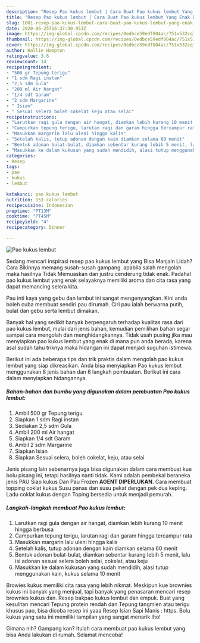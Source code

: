```yaml
---
description: "Resep Pao kukus lembut | Cara Buat Pao kukus lembut Yang Enak Dan Lezat"
title: "Resep Pao kukus lembut | Cara Buat Pao kukus lembut Yang Enak Dan Lezat"
slug: 1001-resep-pao-kukus-lembut-cara-buat-pao-kukus-lembut-yang-enak-dan-lezat
date: 2020-06-25T16:37:30.953Z
image: https://img-global.cpcdn.com/recipes/0edbce59edf004ac/751x532cq70/pao-kukus-lembut-foto-resep-utama.jpg
thumbnail: https://img-global.cpcdn.com/recipes/0edbce59edf004ac/751x532cq70/pao-kukus-lembut-foto-resep-utama.jpg
cover: https://img-global.cpcdn.com/recipes/0edbce59edf004ac/751x532cq70/pao-kukus-lembut-foto-resep-utama.jpg
author: Hallie Hampton
ratingvalue: 3.6
reviewcount: 14
recipeingredient:
- "500 gr Tepung terigu"
- "1 sdm Ragi instan"
- "2,5 sdm Gula"
- "200 ml Air hangat"
- "1/4 sdt Garam"
- "2 sdm Margarine"
- " Isian"
- " Sesuai selera boleh cokelat keju atau selai"
recipeinstructions:
- "Larutkan ragi gula dengan air hangat, diamkan lebih kurang 10 menit hingga berbusa"
- "Campurkan tepung terigu, larutan ragi dan garam hingga tercampur rata"
- "Masukkan margarin lalu uleni hingga kalis"
- "Setelah kalis, tutup adonan dengan kain diamkan selama 60 menit"
- "Bentuk adonan bulat-bulat, diamkan sebentar kurang lebih 5 menit, lalu isi adonan sesuai selera boleh selai, cokelat, atau keju"
- "Masukkan ke dalam kukusan yang sudah mendidih, alasi tutup menggunakan kain, kukus selama 10 menit"
categories:
- Resep
tags:
- pao
- kukus
- lembut

katakunci: pao kukus lembut 
nutrition: 153 calories
recipecuisine: Indonesian
preptime: "PT13M"
cooktime: "PT45M"
recipeyield: "4"
recipecategory: Dinner

---
```



![Pao kukus lembut](https://img-global.cpcdn.com/recipes/0edbce59edf004ac/751x532cq70/pao-kukus-lembut-foto-resep-utama.jpg)

Sedang mencari inspirasi resep pao kukus lembut yang Bisa Manjain Lidah? Cara Bikinnya memang susah-susah gampang. apabila salah mengolah maka hasilnya Tidak Memuaskan dan justru cenderung tidak enak. Padahal pao kukus lembut yang enak selayaknya memiliki aroma dan cita rasa yang dapat memancing selera kita.

Pau inti kaya yang gebu dan lembut ini sangat mengenyangkan. Kini anda boleh cuba membuat sendiri pau dirumah. Ciri pau ialah berwarna putih, bulat dan gebu serta lembut dimakan.

Banyak hal yang sedikit banyak berpengaruh terhadap kualitas rasa dari pao kukus lembut, mulai dari jenis bahan, kemudian pemilihan bahan segar sampai cara mengolah dan menghidangkannya. Tidak usah pusing jika mau menyiapkan pao kukus lembut yang enak di mana pun anda berada, karena asal sudah tahu triknya maka hidangan ini dapat menjadi suguhan istimewa.


Berikut ini ada beberapa tips dan trik praktis dalam mengolah pao kukus lembut yang siap dikreasikan. Anda bisa menyiapkan Pao kukus lembut menggunakan 8 jenis bahan dan 6 langkah pembuatan. Berikut ini cara dalam menyiapkan hidangannya.

<!--inarticleads1-->

##### Bahan-bahan dan bumbu yang digunakan dalam pembuatan Pao kukus lembut:

1. Ambil 500 gr Tepung terigu
1. Siapkan 1 sdm Ragi instan
1. Sediakan 2,5 sdm Gula
1. Ambil 200 ml Air hangat
1. Siapkan 1/4 sdt Garam
1. Ambil 2 sdm Margarine
1. Siapkan  Isian
1. Siapkan  Sesuai selera, boleh cokelat, keju, atau selai


Jenis pisang lain sebenarnya juga bisa digunakan dalam cara membuat kue bolu pisang ini, tetapi hasilnya nanti tidak. Kami adalah pembekal beraneka jenis PAU Siap kukus Dan Pau Frozen **AGENT DIPERLUKAN**. Cara membuat topping coklat kukus Susu panas dan susu pekat dengan pek dua keping. Ladu coklat kukus dengan Toping bersedia untuk menjadi pemurah. 

<!--inarticleads2-->

##### Langkah-langkah membuat Pao kukus lembut:

1. Larutkan ragi gula dengan air hangat, diamkan lebih kurang 10 menit hingga berbusa
1. Campurkan tepung terigu, larutan ragi dan garam hingga tercampur rata
1. Masukkan margarin lalu uleni hingga kalis
1. Setelah kalis, tutup adonan dengan kain diamkan selama 60 menit
1. Bentuk adonan bulat-bulat, diamkan sebentar kurang lebih 5 menit, lalu isi adonan sesuai selera boleh selai, cokelat, atau keju
1. Masukkan ke dalam kukusan yang sudah mendidih, alasi tutup menggunakan kain, kukus selama 10 menit


Browies kukus memiliki cita rasa yang lebih nikmat. Meskipun kue brownies kukus ini banyak yang menjual, tapi banyak yang penasaran mencari resep brownies kukus dan. Resep bakpao kukus lembut dan empuk. Buat yang kesulitan mencari Tepung protein rendah dan Tepung tangmien atau terigu khusus pao, bisa dicoba resep ini yaaa Resep Isian Sapi Manis : https. Bolu kukus yang satu ini memiliki tampilan yang sangat menarik lho! 

Gimana nih? Gampang kan? Itulah cara membuat pao kukus lembut yang bisa Anda lakukan di rumah. Selamat mencoba!
